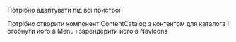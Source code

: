 Потрібно адаптувати під всі пристрої

Потрібно створити компонент ContentCatalog з контентом для каталога і огорнути його в Menu і зарендерити його в NavIcons